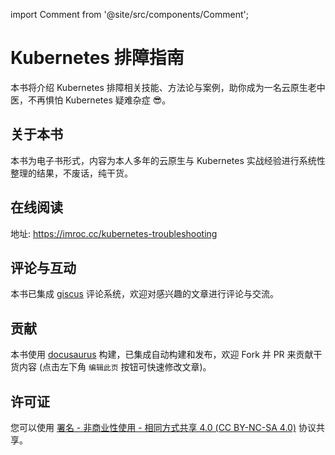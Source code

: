 import Comment from '@site/src/components/Comment';

# Kubernetes 排障指南

本书将介绍 Kubernetes 排障相关技能、方法论与案例，助你成为一名云原生老中医，不再惧怕 Kubernetes 疑难杂症 😎。

## 关于本书

本书为电子书形式，内容为本人多年的云原生与 Kubernetes 实战经验进行系统性整理的结果，不废话，纯干货。

## 在线阅读

地址: https://imroc.cc/kubernetes-troubleshooting

## 评论与互动

本书已集成 [giscus](https://giscus.app/zh-CN) 评论系统，欢迎对感兴趣的文章进行评论与交流。

## 贡献

本书使用 [docusaurus](https://docusaurus.io/) 构建，已集成自动构建和发布，欢迎 Fork 并 PR 来贡献干货内容 (点击左下角 `编辑此页` 按钮可快速修改文章)。

## 许可证

您可以使用 [署名 - 非商业性使用 - 相同方式共享 4.0 (CC BY-NC-SA 4.0)](https://creativecommons.org/licenses/by-nc-sa/4.0/deed.zh) 协议共享。

<Comment/>
